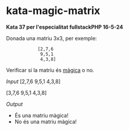 # kata-magic-matrix

**Kata 37 per l'especialitat fullstackPHP 16-5-24**

Donada una matriu 3x3, per exemple:

                [2,7,6
                 9,5,1
                 4,3,8]

Verificar si la matriu és [màgica](https://en.wikipedia.org/wiki/Magic_square) o no.

*Input*
  [2,7,6
   9,5,1
   4,3,8]

  [3,7,6
   9,5,1 
   4,3,8]

*Output*
 - És una matriu màgica!
 - No és una matriu màgica!

